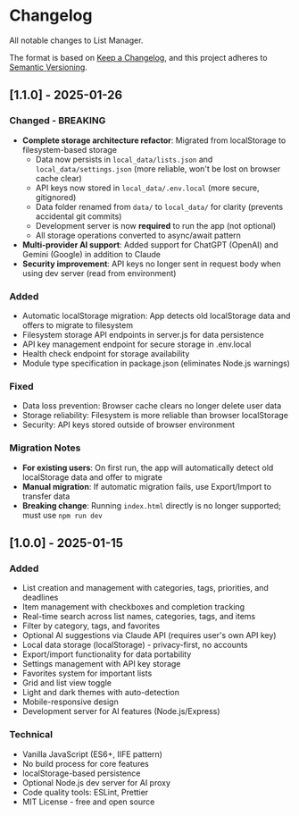 # Changelog

All notable changes to List Manager.

The format is based on [Keep a Changelog](https://keepachangelog.com/en/1.0.0/),
and this project adheres to [Semantic Versioning](https://semver.org/spec/v2.0.0.html).

## [1.1.0] - 2025-01-26

### Changed - BREAKING
- **Complete storage architecture refactor**: Migrated from localStorage to filesystem-based storage
  - Data now persists in `local_data/lists.json` and `local_data/settings.json` (more reliable, won't be lost on browser cache clear)
  - API keys now stored in `local_data/.env.local` (more secure, gitignored)
  - Data folder renamed from `data/` to `local_data/` for clarity (prevents accidental git commits)
  - Development server is now **required** to run the app (not optional)
  - All storage operations converted to async/await pattern
- **Multi-provider AI support**: Added support for ChatGPT (OpenAI) and Gemini (Google) in addition to Claude
- **Security improvement**: API keys no longer sent in request body when using dev server (read from environment)

### Added
- Automatic localStorage migration: App detects old localStorage data and offers to migrate to filesystem
- Filesystem storage API endpoints in server.js for data persistence
- API key management endpoint for secure storage in .env.local
- Health check endpoint for storage availability
- Module type specification in package.json (eliminates Node.js warnings)

### Fixed
- Data loss prevention: Browser cache clears no longer delete user data
- Storage reliability: Filesystem is more reliable than browser localStorage
- Security: API keys stored outside of browser environment

### Migration Notes
- **For existing users**: On first run, the app will automatically detect old localStorage data and offer to migrate
- **Manual migration**: If automatic migration fails, use Export/Import to transfer data
- **Breaking change**: Running `index.html` directly is no longer supported; must use `npm run dev`

## [1.0.0] - 2025-01-15

### Added
- List creation and management with categories, tags, priorities, and deadlines
- Item management with checkboxes and completion tracking
- Real-time search across list names, categories, tags, and items
- Filter by category, tags, and favorites
- Optional AI suggestions via Claude API (requires user's own API key)
- Local data storage (localStorage) - privacy-first, no accounts
- Export/import functionality for data portability
- Settings management with API key storage
- Favorites system for important lists
- Grid and list view toggle
- Light and dark themes with auto-detection
- Mobile-responsive design
- Development server for AI features (Node.js/Express)

### Technical
- Vanilla JavaScript (ES6+, IIFE pattern)
- No build process for core features
- localStorage-based persistence
- Optional Node.js dev server for AI proxy
- Code quality tools: ESLint, Prettier
- MIT License - free and open source